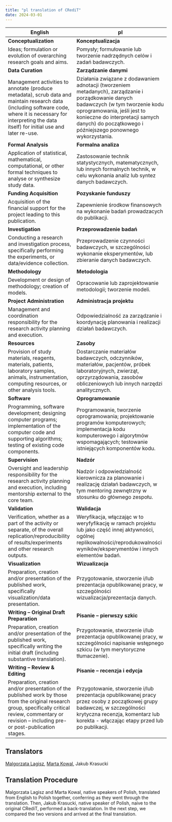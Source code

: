 ```yaml
---
title: "pl translation of CRediT"
date: 2024-03-01
---
```


| English | pl |
| --- | --- |
| **Conceptualization** | **Konceptualizacja** |
| Ideas; formulation or evolution of overarching research goals and aims. | Pomysły; formułowanie lub tworzenie nadrzędnych celów i zadań badawczych. |
| **Data Curation** | **Zarządzanie danymi** |
| Management activities to annotate (produce metadata), scrub data and maintain research data (including software code, where it is necessary for interpreting the data itself) for initial use and later re-use. | Działania związane z dodawaniem adnotacji (tworzeniem metadanych), zarządzanie i porządkowanie danych badawczych (w tym tworzenie kodu oprogramowania, jeśli jest to konieczne do interpretacji samych danych) do początkowego i późniejszego ponownego wykorzystania. |
| **Formal Analysis** | **Formalna analiza** |
| Application of statistical, mathematical, computational, or other formal techniques to analyse or synthesize study data. | Zastosowanie technik statystycznych, matematycznych, lub innych formalnych technik, w celu wykonania analiz lub syntez danych badawczych. |
| **Funding Acquisition** | **Pozyskanie funduszy** |
| Acquisition of the financial support for the project leading to this publication. | Zapewnienie środkow finansowych na wykonanie badań prowadzacych do publikacji. |
| **Investigation** | **Przeprowadzenie badań** |
| Conducting a research and investigation process, specifically performing the experiments, or data/evidence collection. | Przeprowadzenie czynności badawczych, w szczególności wykonanie eksperymentów, lub zbieranie danych badawczych. |
| **Methodology** | **Metodologia** |
| Development or design of methodology; creation of models. | Opracowanie lub zaprojektowanie metodologii; tworzenie modeli. |
| **Project Administration** | **Administracja projektu** |
| Management and coordination responsibility for the research activity planning and execution. | Odpowiedzialność za zarządzanie i koordynację planowania i realizacji działań badawczych. |
| **Resources** | **Zasoby** |
| Provision of study materials, reagents, materials, patients, laboratory samples, animals, instrumentation, computing resources, or other analysis tools. | Dostarczanie materiałów badawczych, odczynników, materiałów, pacjentów, próbek laboratoryjnych, zwierząt, oprzyrządowania, zasobów obliczeniowych lub innych narzędzi analitycznych. |
| **Software** | **Oprogramowanie** |
| Programming, software development; designing computer programs; implementation of the computer code and supporting algorithms; testing of existing code components. | Programowanie, tworzenie oprogramowania; projektowanie programów komputerowych; implementacja kodu komputerowego i algorytmów wspomagających; testowanie istniejących komponentów kodu. |
| **Supervision** | **Nadzór** |
| Oversight and leadership responsibility for the research activity planning and execution, including mentorship external to the core team. | Nadzór i odpowiedzialność kierownicza za planowanie i realizację działań badawczych, w tym mentoring zewnętrzny w stosunku do głównego zespołu. |
| **Validation** | **Walidacja** |
| Verification, whether as a part of the activity or separate, of the overall replication/reproducibility of results/experiments and other research outputs. | Weryfikacja, włączając w to weryfyfikację w ramach projektu lub jako część innej aktywności, ogólnej replikowalności/reprodukowalności wyników/eksperymentów i innych elementów badań. |
| **Visualization** | **Wizualizacja** |
| Preparation, creation and/or presentation of the published work, specifically visualization/data presentation. | Przygotowanie, stworzenie i/lub prezentacja opublikowanej pracy, w szczególności wizualizacja/prezentacja danych. |
| **Writing – Original Draft Preparation** | **Pisanie – pierwszy szkic** |
| Preparation, creation and/or presentation of the published work, specifically writing the initial draft (including substantive translation). | Przygotowanie, stworzenie i/lub prezentacja opublikowanej pracy, w szczególności napisanie wstępnego szkicu (w tym merytoryczne tłumaczenie). |
| **Writing – Review & Editing** | **Pisanie – recenzja i edycja** |
| Preparation, creation and/or presentation of the published work by those from the original research group, specifically critical review, commentary or revision – including pre- or post-publication stages. | Przygotowanie, stworzenie i/lub prezentacja opublikowanej pracy przez osoby z początkowej grupy badawczej, w szczególności krytyczna recenzja, komentarz lub korekta - włączając etapy przed lub po publikacji. |

## Translators

[Malgorzata  Lagisz](https://orcid.org/https://orcid.org/0000-0002-3993-6127), [Marta  Kowal](https://orcid.org/https://orcid.org/0000-0001-9050-1471), Jakub  Krasucki


## Translation Procedure

Malgorzata Lagisz and Marta Kowal, native speakers of Polish, translated from English to Polish together, conferring as they went through the translation. Then, Jakub Krasucki, native speaker of Polish, naive to the original CRediT, performed a back-translation. In the next step, we compared the two versions and arrived at the final translation.

